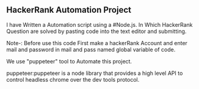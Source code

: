 ## HackerRank Automation Project

 I have Written a Automation script using a #Node.js. In Which HackerRank Question are solved by pasting code into the text editor and submitting.

 Note-: Before use this code First make a hackerRank Account and enter mail and password in mail and pass named global variable of code.
 
 
We use "puppeteer" tool to Automate this project.

puppeteer:puppeteer is a node library that provides a high level API to control headless chrome over the dev tools protocol.
